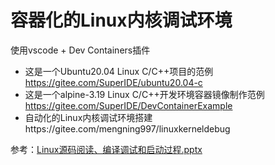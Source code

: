 # 容器化的Linux内核调试环境

使用vscode + Dev Containers插件

* 这是一个Ubuntu20.04 Linux C/C++项目的范例 https://gitee.com/SuperIDE/ubuntu20.04-c
* 这是一个alpine-3.19 Linux C/C++开发环境容器镜像制作范例 https://gitee.com/SuperIDE/DevContainerExample
* 自动化的Linux内核调试环境搭建https://gitee.com/mengning997/linuxkerneldebug

参考：[Linux源码阅读、编译调试和启动过程.pptx](https://gitee.com/mengning997/linuxkernel/raw/master/ppt/3-Linux%E6%BA%90%E7%A0%81%E9%98%85%E8%AF%BB%E3%80%81%E7%BC%96%E8%AF%91%E8%B0%83%E8%AF%95%E5%92%8C%E5%90%AF%E5%8A%A8%E8%BF%87%E7%A8%8B.pptx)